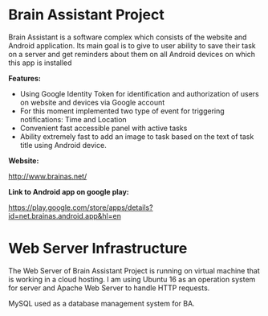 Brain Assistant Project
======================
Brain Assistant is a software complex which consists of the website and Android application. Its main goal is to give to user ability to save their task on a server and get reminders about them on all Android devices on which this app is installed

**Features:**
- Using Google Identity Token for identification and authorization of users on website and devices via Google account
- For this moment implemented two type of event for triggering notifications: Time and Location
- Convenient fast accessible panel with active tasks
- Ability extremely fast to add an image to task based on the text of task title using Android device.

**Website:**

http://www.brainas.net/

**Link to Android app on google play:**

https://play.google.com/store/apps/details?id=net.brainas.android.app&hl=en

Web Server Infrastructure
=========================

The Web Server of Brain Assistant Project is running on virtual machine that is working in a cloud hosting. I am using Ubuntu 16 as an operation system for server and Apache Web Server to handle HTTP requests.

MySQL used as a database management system for BA.
